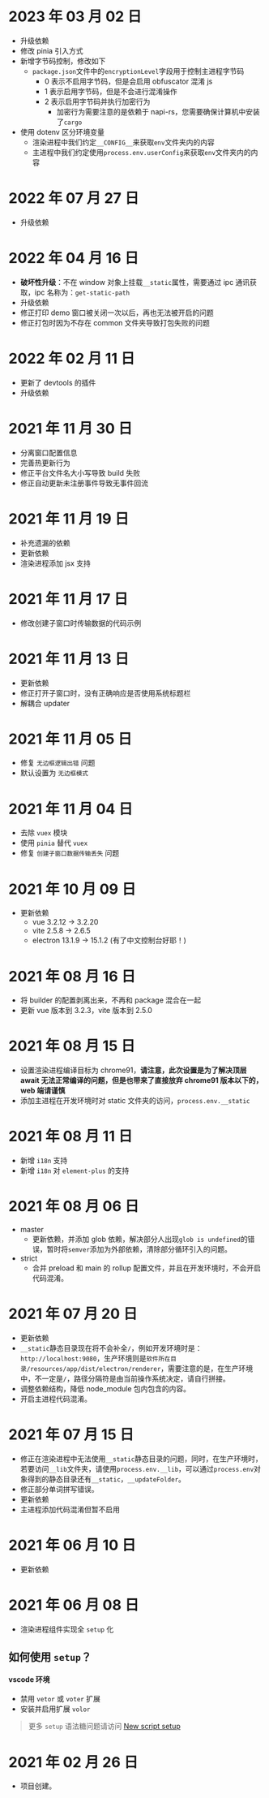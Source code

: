 # 2023 年 03 月 02 日

- 升级依赖
- 修改 pinia 引入方式
- 新增字节码控制，修改如下
  - `package.json`文件中的`encryptionLevel`字段用于控制主进程字节码
    - 0 表示不启用字节码，但是会启用 obfuscator 混淆 js
    - 1 表示启用字节码，但是不会进行混淆操作
    - 2 表示启用字节码并执行加密行为
      - 加密行为需要注意的是依赖于 napi-rs，您需要确保计算机中安装了`cargo`
- 使用 dotenv 区分环境变量
  - 渲染进程中我们约定`__CONFIG__`来获取`env`文件夹内的内容
  - 主进程中我们约定使用`process.env.userConfig`来获取`env`文件夹内的内容

# 2022 年 07 月 27 日

- 升级依赖

# 2022 年 04 月 16 日

- **破坏性升级**：不在 window 对象上挂载`__static`属性，需要通过 ipc 通讯获取，ipc 名称为：`get-static-path`
- 升级依赖
- 修正打印 demo 窗口被关闭一次以后，再也无法被开启的问题
- 修正打包时因为不存在 common 文件夹导致打包失败的问题

# 2022 年 02 月 11 日

- 更新了 devtools 的插件
- 升级依赖

# 2021 年 11 月 30 日

- 分离窗口配置信息
- 完善热更新行为
- 修正平台文件名大小写导致 build 失败
- 修正自动更新未注册事件导致无事件回流

# 2021 年 11 月 19 日

- 补充遗漏的依赖
- 更新依赖
- 渲染进程添加 jsx 支持

# 2021 年 11 月 17 日

- 修改创建子窗口时传输数据的代码示例

# 2021 年 11 月 13 日

- 更新依赖
- 修正打开子窗口时，没有正确响应是否使用系统标题栏
- 解耦合 updater

# 2021 年 11 月 05 日

- 修复 `无边框逻辑出错` 问题
- 默认设置为 `无边框模式`

# 2021 年 11 月 04 日

- 去除 `vuex` 模块
- 使用 `pinia` 替代 `vuex`
- 修复 `创建子窗口数据传输丢失` 问题

# 2021 年 10 月 09 日

- 更新依赖
  - vue 3.2.12 -> 3.2.20
  - vite 2.5.8 -> 2.6.5
  - electron 13.1.9 -> 15.1.2 (有了中文控制台好耶！)

# 2021 年 08 月 16 日

- 将 builder 的配置剥离出来，不再和 package 混合在一起
- 更新 vue 版本到 3.2.3，vite 版本到 2.5.0

# 2021 年 08 月 15 日

- 设置渲染进程编译目标为 chrome91，**请注意，此次设置是为了解决顶层 await 无法正常编译的问题，但是也带来了直接放弃 chrome91 版本以下的，web 端请谨慎**
- 添加主进程在开发环境时对 static 文件夹的访问，`process.env.__static`

# 2021 年 08 月 11 日

- 新增 `i18n` 支持
- 新增 `i18n` 对 `element-plus` 的支持

# 2021 年 08 月 06 日

- master
  - 更新依赖，并添加 glob 依赖，解决部分人出现`glob is undefined`的错误，暂时将`semver`添加为外部依赖，清除部分循环引入的问题。
- strict
  - 合并 preload 和 main 的 rollup 配置文件，并且在开发环境时，不会开启代码混淆。

# 2021 年 07 月 20 日

- 更新依赖
- `__static`静态目录现在将不会补全`/`，例如开发环境时是：`http://localhost:9080`，生产环境则是`软件所在目录/resources/app/dist/electron/renderer`，需要注意的是，在生产环境中，不一定是`/`，路径分隔符是由当前操作系统决定，请自行拼接。
- 调整依赖结构，降低 node_module 包内包含的内容。
- 开启主进程代码混淆。

# 2021 年 07 月 15 日

- 修正在渲染进程中无法使用`__static`静态目录的问题，同时，在生产环境时，若要访问`__lib`文件夹，请使用`process.env.__lib`，可以通过`process.env`对象得到的静态目录还有`__static`，`__updateFolder`。
- 修正部分单词拼写错误。
- 更新依赖
- 主进程添加代码混淆但暂不启用

# 2021 年 06 月 10 日

- 更新依赖

# 2021 年 06 月 08 日

- 渲染进程组件实现全 `setup` 化

## 如何使用 `setup`？

#### vscode 环境

- 禁用 `vetor` 或 `voter` 扩展
- 安装并启用扩展 `volor`

> 更多 `setup` 语法糖问题请访问 [New script setup](https://github.com/vuejs/rfcs/pull/227)

# 2021 年 02 月 26 日

- 项目创建。
